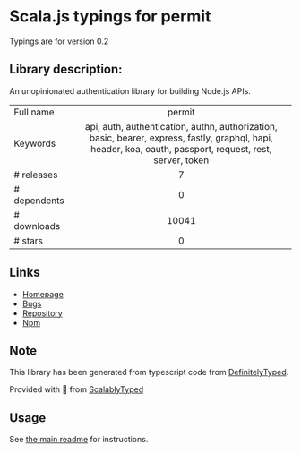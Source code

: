 
# Scala.js typings for permit

Typings are for version 0.2

## Library description:
An unopinionated authentication library for building Node.js APIs.

|                    |                 |
| ------------------ | :-------------: |
| Full name          | permit |
| Keywords           | api, auth, authentication, authn, authorization, basic, bearer, express, fastly, graphql, hapi, header, koa, oauth, passport, request, rest, server, token |
| # releases         | 7 |
| # dependents       | 0 |
| # downloads        | 10041 |
| # stars            | 0 |

## Links
- [Homepage](https://github.com/ianstormtaylor/permit#readme)
- [Bugs](https://github.com/ianstormtaylor/permit/issues)
- [Repository](https://github.com/ianstormtaylor/permit)
- [Npm](https://www.npmjs.com/package/permit)
    


## Note
This library has been generated from typescript code from [DefinitelyTyped](https://definitelytyped.org).

Provided with :purple_heart: from [ScalablyTyped](https://github.com/oyvindberg/ScalablyTyped)

## Usage
See [the main readme](../../readme.md) for instructions.


